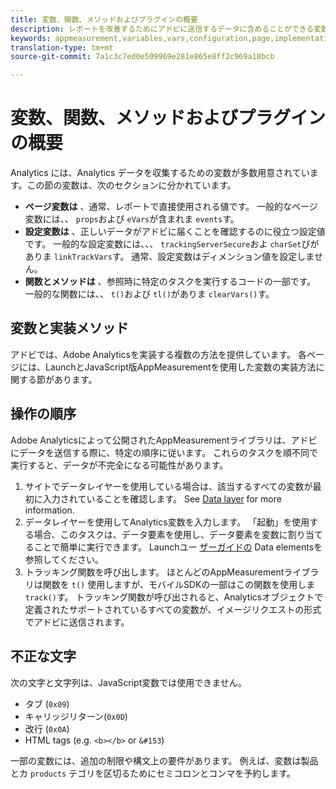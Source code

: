 ```yaml
---
title: 変数、関数、メソッドおよびプラグインの概要
description: レポートを改善するためにアドビに送信するデータに含めることができる変数について説明します。
keywords: appmeasurement,variables,vars,configuration,page,implementation
translation-type: tm+mt
source-git-commit: 7a1c3c7ed0e509969e281e865e8ff2c969a18bcb

---
```



# 変数、関数、メソッドおよびプラグインの概要

Analytics には、Analytics データを収集するための変数が多数用意されています。この節の変数は、次のセクションに分かれています。

* **ページ変数は** 、通常、レポートで直接使用される値です。 一般的なページ変数には、、 `props`および `eVars`が含まれま `events`す。
* **設定変数は** 、正しいデータがアドビに届くことを確認するのに役立つ設定値です。 一般的な設定変数には、、、 `trackingServerSecure`およ `charSet`びがありま `linkTrackVars`す。 通常、設定変数はディメンション値を設定しません。
* **関数とメソッドは** 、参照時に特定のタスクを実行するコードの一部です。 一般的な関数には、、 `t()`および `tl()`がありま `clearVars()`す。

## 変数と実装メソッド

アドビでは、Adobe Analyticsを実装する複数の方法を提供しています。 各ページには、LaunchとJavaScript版AppMeasurementを使用した変数の実装方法に関する節があります。

## 操作の順序

Adobe Analyticsによって公開されたAppMeasurementライブラリは、アドビにデータを送信する際に、特定の順序に従います。 これらのタスクを順不同で実行すると、データが不完全になる可能性があります。

1. サイトでデータレイヤーを使用している場合は、該当するすべての変数が最初に入力されていることを確認します。 See [Data layer](../prepare/data-layer.md) for more information.
2. データレイヤーを使用してAnalytics変数を入力します。 「起動」を使用する場合、このタスクは、データ要素を使用し、データ要素を変数に割り当てることで簡単に実行できます。 Launchユー [ザーガイドの](https://docs.adobe.com/content/help/en/launch/using/reference/manage-resources/data-elements.html) Data elementsを参照してください。
3. トラッキング関数を呼び出します。 ほとんどのAppMeasurementライブラリは関数を `t()` 使用しますが、モバイルSDKの一部はこの関数を使用しま `track()`す。 トラッキング関数が呼び出されると、Analyticsオブジェクトで定義されたサポートされているすべての変数が、イメージリクエストの形式でアドビに送信されます。

## 不正な文字

次の文字と文字列は、JavaScript変数では使用できません。

* タブ (`0x09`)
* キャリッジリターン(`0x0D`)
* 改行 (`0x0A`)
* HTML tags (e.g. `<b></b>` or `&#153`)

一部の変数には、追加の制限や構文上の要件があります。 例えば、変数は製品とカ `products` テゴリを区切るためにセミコロンとコンマを予約します。
